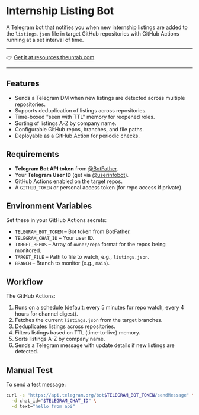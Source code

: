 # Internship Listing Bot

A Telegram bot that notifies you when new internship listings are added to the `listings.json` file in target GitHub repositories with GitHub Actions running at a set interval of time.

---

👉 [Get it at resources.theuntab.com](https://resources.theuntab.com)

---

## Features

- Sends a Telegram DM when new listings are detected across multiple repositories.
- Supports deduplication of listings across repositories.
- Time-boxed "seen with TTL" memory for reopened roles.
- Sorting of listings A-Z by company name.
- Configurable GitHub repos, branches, and file paths.
- Deployable as a GitHub Action for periodic checks.

## Requirements

- **Telegram Bot API token** from [@BotFather](https://t.me/BotFather).
- Your **Telegram User ID** (get via [@userinfobot](https://t.me/userinfobot)).
- GitHub Actions enabled on the target repos.
- A `GITHUB_TOKEN` or personal access token (for repo access if private).

## Environment Variables

Set these in your GitHub Actions secrets:

- `TELEGRAM_BOT_TOKEN` – Bot token from BotFather.
- `TELEGRAM_CHAT_ID` – Your user ID.
- `TARGET_REPOS` – Array of `owner/repo` format for the repos being monitored.
- `TARGET_FILE` – Path to file to watch, e.g., `listings.json`.
- `BRANCH` – Branch to monitor (e.g., `main`).

## Workflow

The GitHub Actions:

1. Runs on a schedule (default: every 5 minutes for repo watch, every 4 hours for channel digest).
2. Fetches the current `listings.json` from the target branches.
3. Deduplicates listings across repositories.
4. Filters listings based on TTL (time-to-live) memory.
5. Sorts listings A-Z by company name.
6. Sends a Telegram message with update details if new listings are detected.

## Manual Test

To send a test message:

```bash
curl -s "https://api.telegram.org/bot$TELEGRAM_BOT_TOKEN/sendMessage" \
  -d chat_id="$TELEGRAM_CHAT_ID" \
  -d text="hello from api"
```
